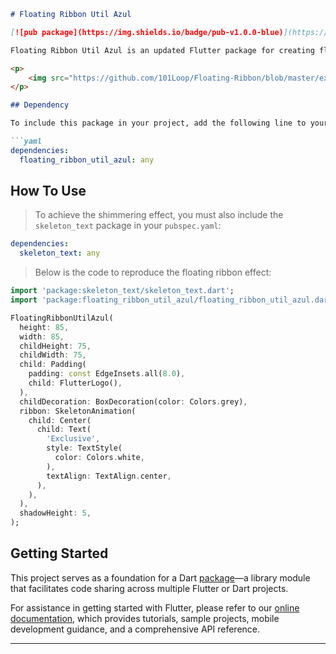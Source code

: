 ```markdown
# Floating Ribbon Util Azul

[![pub package](https://img.shields.io/badge/pub-v1.0.0-blue)](https://pub.dev/packages/floating_ribbon_util_azul) [![Build Status](https://mouadzizi.com)](https://mouadzizi.com) [![LICENSE](https://img.shields.io/badge/license-MIT-green)](https://github.com/azulmouad/floating_ribbon_util_azul/blob/main/LICENSE)

Floating Ribbon Util Azul is an updated Flutter package for creating floating ribbons on images. This version is a copy of the previous package, now enhanced with updates and fixes, ensuring compatibility with the latest Flutter versions.

<p>
    <img src="https://github.com/101Loop/Floating-Ribbon/blob/master/example.gif?raw=true" alt="Floating Ribbon Example"/>
</p>

## Dependency

To include this package in your project, add the following line to your `pubspec.yaml` file:

```yaml
dependencies:
  floating_ribbon_util_azul: any
```

## How To Use

> To achieve the shimmering effect, you must also include the `skeleton_text` package in your `pubspec.yaml`:

```yaml
dependencies:
  skeleton_text: any
```

> Below is the code to reproduce the floating ribbon effect:

```dart
import 'package:skeleton_text/skeleton_text.dart';
import 'package:floating_ribbon_util_azul/floating_ribbon_util_azul.dart';

FloatingRibbonUtilAzul(
  height: 85,
  width: 85,
  childHeight: 75,
  childWidth: 75,
  child: Padding(
    padding: const EdgeInsets.all(8.0),
    child: FlutterLogo(),
  ),
  childDecoration: BoxDecoration(color: Colors.grey),
  ribbon: SkeletonAnimation(
    child: Center(
      child: Text(
        'Exclusive',
        style: TextStyle(
          color: Colors.white,
        ),
        textAlign: TextAlign.center,
      ),
    ),
  ),
  shadowHeight: 5,
);
```

## Getting Started

This project serves as a foundation for a Dart [package](https://flutter.dev/developing-packages/)—a library module that facilitates code sharing across multiple Flutter or Dart projects.

For assistance in getting started with Flutter, please refer to our [online documentation](https://flutter.dev/docs), which provides tutorials, sample projects, mobile development guidance, and a comprehensive API reference.

---

```
